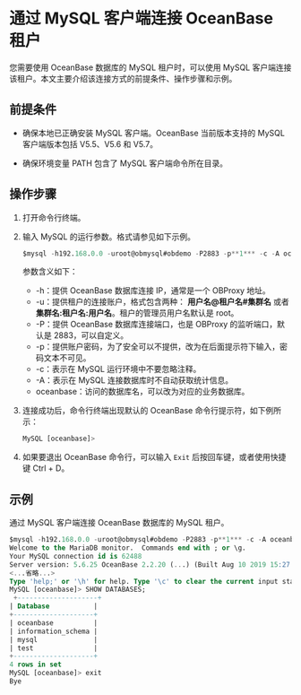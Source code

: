 # 通过 MySQL 客户端连接 OceanBase 租户

您需要使用 OceanBase 数据库的 MySQL 租户时，可以使用 MySQL 客户端连接该租户。本文主要介绍该连接方式的前提条件、操作步骤和示例。

## 前提条件

* 确保本地已正确安装 MySQL 客户端。OceanBase 当前版本支持的 MySQL 客户端版本包括 V5.5、V5.6 和 V5.7。

* 确保环境变量 PATH 包含了 MySQL 客户端命令所在目录。

## 操作步骤

1. 打开命令行终端。

2. 输入 MySQL 的运行参数。格式请参见如下示例。

   ```sql
   $mysql -h192.168.0.0 -uroot@obmysql#obdemo -P2883 -p**1*** -c -A oceanbase
   ```

   参数含义如下：

   * -h：提供 OceanBase 数据库连接 IP，通常是一个 OBProxy 地址。
   * -u：提供租户的连接账户，格式包含两种： **用户名@租户名#集群名** 或者 **集群名:租户名:用户名**。租户的管理员用户名默认是 root。
   * -P：提供 OceanBase 数据库连接端口，也是 OBProxy 的监听端口，默认是 2883，可以自定义。
   * -p：提供账户密码，为了安全可以不提供，改为在后面提示符下输入，密码文本不可见。
   * -c：表示在 MySQL 运行环境中不要忽略注释。
   * -A：表示在 MySQL 连接数据库时不自动获取统计信息。
   * oceanbase：访问的数据库名，可以改为对应的业务数据库。

3. 连接成功后，命令行终端出现默认的 OceanBase 命令行提示符，如下例所示：

   ```sql
   MySQL [oceanbase]>
   ```

4. 如果要退出 OceanBase 命令行，可以输入 `Exit` 后按回车键，或者使用快捷键 Ctrl + D。

## 示例

通过 MySQL 客户端连接 OceanBase 数据库的 MySQL 租户。

```sql
$mysql -h192.168.0.0 -uroot@obmysql#obdemo -P2883 -p**1*** -c -A oceanbase 
Welcome to the MariaDB monitor.  Commands end with ; or \g. 
Your MySQL connection id is 62488 
Server version: 5.6.25 OceanBase 2.2.20 (...) (Built Aug 10 2019 15:27:33) 
<...省略...> 
Type 'help;' or '\h' for help. Type '\c' to clear the current input statement. 
MySQL [oceanbase]> SHOW DATABASES;
 +--------------------+ 
| Database           | 
+--------------------+ 
| oceanbase          | 
| information_schema | 
| mysql              | 
| test               | 
+--------------------+ 
4 rows in set 
MySQL [oceanbase]> exit 
Bye
```
